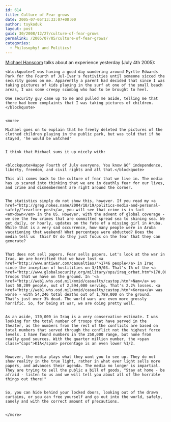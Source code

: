 ```yaml
---
id: 614
title: Culture of Fear grows
date: 2005-07-05T13:33:07+00:00
author: tsykoduk
layout: post
guid: 30/2008/12/27/culture-of-fear-grows
permalink: /2005/07/05/culture-of-fear-grows/
categories:
  - Philosophy! and Politics!
---
```

<a href="http://www.michaelhanscom.com/eclecticism/2005/07/you_dirty_pedop.html">Michael Hanscom</a> talks about an experience yesterday (July 4th 2005):


	<blockquote>I was having a good day wandering around Myrtle Edwards Park for the Fourth of Jul-Ivar's festivities until someone sicced the security goons on me. Apparently a parent had decided that since I was taking pictures of kids playing in the surf at one of the small beach areas, I was some creepy scumbag who had to be brought to heel.

	One security guy came up to me and pulled me aside, telling me that there had been complaints that I was taking pictures of children.</blockquote>


	<more>

	Michael goes on to explain that he freely deleted the pictures of the clothed children playing in the public park, but was told that if he stayed, 'he would be watched'


	I think that Michael sums it up nicely with:


	<blockquote>Happy Fourth of July everyone. You know â€” independence, liberty, freedom, and civil rights and all that.</blockquote>

	This all comes back to the culture of fear that we live in. The media has us scared into thinking that we are in deathly fear for our lives, and crime and dismemberment are right around the corner.


	The statistics simply do not show this, however. If you read my <a href="http://greg.nokes.name/2004/10/19/politics-media-and-personal-safety/">earlier post</a>, you will see that crime is in fact <em>down</em> in the US. However, with the advent of global coverage - we see the few crimes that are committed spread sea to shining sea. We get daily, or hourly, updates on the fate of a missing girl in Aruba. While that is a very sad occurrence, how many people were in Aruba vacationing that weekend? What percentage were abducted? Does the media tell us  this? Or do they just focus on the fear that they can generate?


	That does not sell papers. Fear sells papers. Let's look at the war in Iraq. We are horrified that we have lost <a href="http://www.antiwar.com/casualties/">1746 people</a> in Iraq since the inception of hostilities on 3/19/03. That's 1% of the <a href="http://www.globalsecurity.org/military/ops/iraq_orbat.htm">170,000</a> troops that we have on the ground. In '<a href="http://web1.whs.osd.mil/mmid/casualty/castop.htm">Nam</a> we lost 58,209 people, out of 2,594,000 serving. That's 2.2% losses. <a href="http://web1.whs.osd.mil/mmid/casualty/castop.htm">Korea</a> was worse - with 54,246 total deaths out of 1,789,000 on the ground. That's just over 3% dead. The world wars are even more grossly horrific. So, for being at war, we are doing pretty well.


	As an aside, 170,000 in Iraq is a very conservative estimate. I was looking for the total number of troops that have served in the theater, as the numbers from the rest of the conflicts are based on total numbers that served through the conflict not the highest force levels. I have found numbers in the 250,000 range, but none from really good sources. With the quarter million number, the <span class="caps">KIA</span> percentage is an even lower %1/2.


	However, the media plays what they want you to see up. They do not show reality in the true light, rather in what ever light sells more papers, and advances their agenda. The media no longer is impartial. They are trying to sell the public a bill of goods. "Stay at home - be afraid - listen to us and we will tell you about all of the horrible things out there!"


	So, you can hide behind your locked doors, looking out of the drawn curtains, or you can free yourself and go out into the world, safely, sanely and with the correct amount of precautions.


	</more>